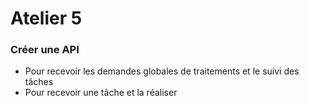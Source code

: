 # Atelier 5
### Créer une API

- Pour recevoir les demandes globales de traitements et le suivi des tâches
- Pour recevoir une tâche et la réaliser
